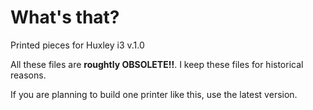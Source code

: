 # What's that?

Printed pieces for Huxley i3 v.1.0

All these files are **roughtly OBSOLETE!!**. I keep these files for historical reasons. 

If you are planning to build one printer like this, use the latest version.